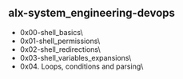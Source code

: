 ## alx-system_engineering-devops


* 0x00-shell_basics\
* 0x01-shell_permissions\
* 0x02-shell_redirections\
* 0x03-shell_variables_expansions\
* 0x04. Loops, conditions and parsing\
